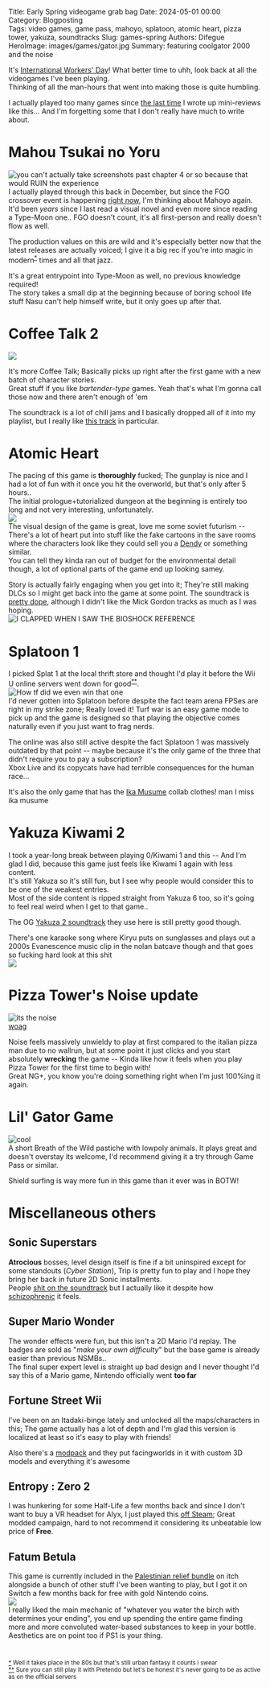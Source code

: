 Title: Early Spring videogame grab bag
Date: 2024-05-01 00:00  
Category: Blogposting  
Tags: video games, game pass, mahoyo, splatoon, atomic heart, pizza tower, yakuza, soundtracks
Slug: games-spring
Authors: Difegue  
HeroImage: images/games/gator.jpg 
Summary: featuring coolgator 2000 and the noise

It's [International Workers' Day](https://en.wikipedia.org/wiki/International_Workers%27_Day)! What better time to uhh, look back at all the videogames I've been playing.  
Thinking of all the man-hours that went into making those is quite humbling.  

I actually played too many games since [the last time](./games-july.html) I wrote up mini-reviews like this... And I'm forgetting some that I don't really have much to write about.    

# Mahou Tsukai no Yoru

![you can't actually take screenshots past chapter 4 or so because that would RUIN the experience](./images/games/mahoyo.jpg)  
I actually played through this back in December, but since the FGO crossover event is happening [right now](https://www.youtube.com/watch?v=AFaSQ1fIPOo), I'm thinking about Mahoyo again.  
It'd been *years* since I last read a visual novel and even more since reading a Type-Moon one.. FGO doesn't count, it's all first-person and really doesn't flow as well.  

The production values on this are wild and it's especially better now that the latest releases are actually voiced; I give it a big rec if you're into magic in modern<sup id="ref-1">[*](#note-1)</sup> times and all that jazz.  

It's a great entrypoint into Type-Moon as well, no previous knowledge required!  
The story takes a small dip at the beginning because of boring school life stuff Nasu can't help himself write, but it only goes up after that.  

# Coffee Talk 2  

![](./images/games/coffee.jpg)  

It's more Coffee Talk; Basically picks up right after the first game with a new batch of character stories.  
Great stuff if you like _bartender-type_ games. Yeah that's what I'm gonna call those now and there aren't enough of 'em  

The soundtrack is a lot of chill jams and I basically dropped all of it into my playlist, but I really like [this track](https://www.youtube.com/watch?v=jaqOgKrYihY) in particular.  

# Atomic Heart  

The pacing of this game is **thoroughly** fucked; The gunplay is nice and I had a lot of fun with it once you hit the overworld, but that's only after 5 hours..  
The initial prologue+tutorialized dungeon at the beginning is entirely too long and not very interesting, unfortunately.  
![](./images/games/atom-1.jpg)  
The visual design of the game is great, love me some soviet futurism -- There's a lot of heart put into stuff like the fake cartoons in the save rooms where the characters look like they could sell you a [Dendy](https://en.wikipedia.org/wiki/Dendy_(console)) or something similar.  
You can tell they kinda ran out of budget for the environmental detail though, a lot of optional parts of the game end up looking samey.  

Story is actually fairly engaging when you get into it; They're still making DLCs so I might get back into the game at some point.
The soundtrack is [pretty dope](https://www.youtube.com/watch?v=R1eyjhTmErw&t=998s), although I didn't like the Mick Gordon tracks as much as I was hoping.  
![I CLAPPED WHEN I SAW THE BIOSHOCK REFERENCE](./images/games/atom-2.jpg)  

# Splatoon 1  

I picked Splat 1 at the local thrift store and thought I'd play it before the Wii U online servers went down for good<sup id="ref-2">[**](#note-2)</sup>.  
![How tf did we even win that one](./images/games/splatoon.jpg)  
I'd never gotten into Splatoon before despite the fact team arena FPSes are right in my strike zone; Really loved it! Turf war is an easy game mode to pick up and the game is designed so that playing the objective comes naturally even if you just want to frag nerds.    

The online was also still active despite the fact Splatoon 1 was massively outdated by that point -- maybe because it's the only game of the three that didn't require you to pay a subscription?  
Xbox Live and its copycats have had terrible consequences for the human race...     

It's also the only game that has the [Ika Musume](https://splatoonwiki.org/wiki/The_SQUID_GIRL) collab clothes! man I miss ika musume  

# Yakuza Kiwami 2  

I took a year-long break between playing 0/Kiwami 1 and this -- And I'm glad I did, because this game just feels like Kiwami 1 again with less content.  
It's still Yakuza so it's still fun, but I see why people would consider this to be one of the weakest entries.  
Most of the side content is ripped straight from Yakuza 6 too, so it's going to feel real weird when I get to that game..  

The OG [Yakuza 2 soundtrack](https://www.youtube.com/watch?v=BHWsYeVts0k) they use here is still pretty good though.  

There's one karaoke song where Kiryu puts on sunglasses and plays out a 2000s Evanescence music clip in the nolan batcave though and that goes so fucking hard look at this shit  
![](./images/games/kiwami2.jpg)  

# Pizza Tower's Noise update  

![its the noise](./images/games/noise.jpg)   
[woag](https://www.youtube.com/watch?v=eMYTSESIsu8)  

Noise feels massively unwieldy to play at first compared to the italian pizza man due to no wallrun, but at some point it just clicks and you start absolutely **wrecking** the game -- Kinda like how it feels when you play Pizza Tower for the first time to begin with!  
Great NG+, you know you're doing something right when I'm just 100%ing it again.  

# Lil' Gator Game 

![cool](./images/games/gator.jpg)  
A short Breath of the Wild pastiche with lowpoly animals. It plays great and doesn't overstay its welcome, I'd recommend giving it a try through Game Pass or similar.  

Shield surfing is way more fun in this game than it ever was in BOTW!   

# Miscellaneous others  

## Sonic Superstars

**Atrocious** bosses, level design itself is fine if a bit uninspired except for some standouts (_Cyber Station_), Trip is pretty fun to play and I hope they bring her back in future 2D Sonic installments.    
People [shit on the soundtrack](https://www.youtube.com/watch?v=-z84TNg_POw) but I actually like it despite how [schizophrenic](https://www.youtube.com/watch?v=vRcOI4DbbDE) it feels.  

## Super Mario Wonder

The wonder effects were fun, but this isn't a 2D Mario I'd replay. The badges are sold as "_make your own difficulty_" but the base game is already easier than previous NSMBs..  
The final super expert level is straight up bad design and I never thought I'd say this of a Mario game, Nintendo officially went **too far**  

## Fortune Street Wii 

I've been on an Itadaki-binge lately and unlocked all the maps/characters in this; The game actually has a lot of depth and I'm glad this version is localized at least so it's easy to play with friends!  

Also there's a [modpack](https://www.youtube.com/watch?v=FBLjEDI3qWQ) and they put facingworlds in it with custom 3D models and everything it's awesome  

## Entropy : Zero 2

I was hunkering for some Half-Life a few months back and since I don't want to buy a VR headset for Alyx, I just played this [off Steam](https://store.steampowered.com/app/1583720/Entropy__Zero_2/); Great modded campaign, hard to not recommend it considering its unbeatable low price of **Free**.  

## Fatum Betula

This game is currently included in the [Palestinian relief bundle](https://itch.io/b/2321/palestinian-relief-bundle) on itch alongside a bunch of other stuff I've been wanting to play, but I got it on Switch a few months back for free with gold Nintendo coins.  
![](https://img.itch.zone/aW1hZ2UvNjEwMzg1LzMyNDUwNjIucG5n/original/0otHaw.png)  
I really liked the main mechanic of "whatever you water the birch with determines your ending", you end up spending the entire game finding more and more convoluted water-based substances to keep in your bottle.  
Aesthetics are on point too if PS1 is your thing.  

#

<sup id="note-1">[\*](#ref-1) Well it takes place in the 80s but that's still urban fantasy it counts i swear</sup>   
<sup id="note-2">[\*\*](#ref-2) Sure you can still play it with Pretendo but let's be honest it's never going to be as active as on the official servers</sup>  